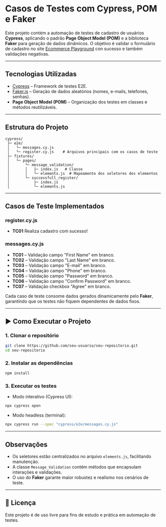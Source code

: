# Casos de Testes com Cypress, POM e Faker

Este projeto contém a automação de testes de cadastro de usuários **Cypress**, aplicando o padrão **Page Object Model (POM)** e a biblioteca **Faker** para geração de dados dinâmicos.
O objetivo é validar o formulário de cadastro no site [Ecommerce Playground](https://ecommerce-playground.lambdatest.io/index.php?route=account/register) con sucesso e também validações negativas.

---

## Tecnologias Utilizadas

* [Cypress](https://www.cypress.io/) – Framework de testes E2E.
* [Faker.js](https://fakerjs.dev/) – Geração de dados aleatórios (nomes, e-mails, telefones, senhas).
* **Page Object Model (POM)** – Organização dos testes em classes e métodos reutilizáveis.

---

## Estrutura do Projeto

```
cypress/
 ├─ e2e/
 │   └─ messages.cy.js
 │   └─ register.cy.js    # Arquivos principais com os casos de teste
 ├─ fixtures/
 │   └─ pages/
 │       └─ message_validation/
 │       │   ├─ index.js   # Classe
 │       │   └─ elements.js  # Mapeamento dos seletores dos elementos
 │       └─ successfull_register/ 
 │           ├─ index.js    
 │           └─ elements.js 
```

---

## Casos de Teste Implementados

### register.cy.js

* **TC01** Realiza cadastro com sucesso!

### messages.cy.js

* **TC01** – Validação campo "First Name" em branco.
* **TC02** – Validação campo "Last Name" em branco.
* **TC03** – Validação campo "E-mail" em branco.
* **TC04** – Validação campo "Phone" em branco.
* **TC05** – Validação campo "Password" em branco.
* **TC06** – Validação campo "Confirm Password" em branco.
* **TC07** – Validação checkbox "Agree" em branco.

Cada caso de teste consome dados gerados dinamicamente pelo **Faker**, garantindo que os testes não fiquem dependentes de dados fixos.

---

## ▶️ Como Executar o Projeto

### 1. Clonar o repositório

```bash
git clone https://github.com/seu-usuario/seu-repositorio.git
cd seu-repositorio
```

### 2. Instalar as dependências

```bash
npm install
```

### 3. Executar os testes

* Modo interativo (Cypress UI):

```bash
npx cypress open
```

* Modo headless (terminal):

```bash
npx cypress run --spec "cypress/e2e/messages.cy.js"
```

---

## Observações

* Os seletores estão centralizados no arquivo `elements.js`, facilitando manutenção.
* A classe `Message_Validation` contém métodos que encapsulam interações e validações.
* O uso do **Faker** garante maior robustez e realismo nos cenários de teste.

---

## 📄 Licença

Este projeto é de uso livre para fins de estudo e prática em automação de testes.
